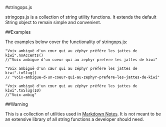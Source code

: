 #stringops.js

stringops.js is a collection of string utility functions. It extends the default String object to remain simple and convenient.

##Examples

The examples below cover the functionality of stringops.js:

```
"Voix ambiguë d'un cœur qui au zéphyr préfère les jattes de kiwi".noAccents()
//"Voix ambigue d'un coeur qui au zephyr prefere les jattes de kiwi"

"Voix ambiguë d'un cœur qui au zéphyr préfère les jattes de kiwi".toSlug()
// "Voix-ambigue-d-un-coeur-qui-au-zephyr-prefere-les-jattes-de-kiwi"

"Voix ambiguë d'un cœur qui au zéphyr préfère les jattes de kiwi".toSlug(10)
//"Voix-ambig"
```

##Warning

This is a collection of utilities used in [Markdown Notes](http://markdownnotes.com). It is not meant to be an extensive library of all string functions a developer should need.